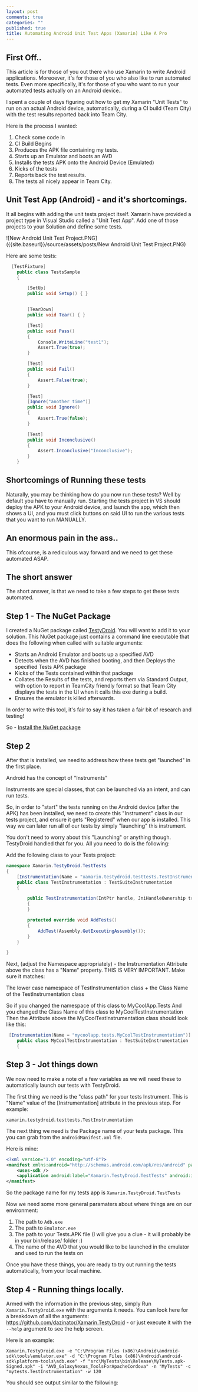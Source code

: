 ```yaml
---
layout: post
comments: true
categories: ""
published: true
title: Automating Android Unit Test Apps (Xamarin) Like A Pro
---
```


## First Off..
This article is for those of you out there who use Xamarin to write Android applications. Moreoever, it's for those of you who also like to run automated tests. Even more specifically, it's for those of you who want to run your automated tests actually on an Android device..

I spent a couple of days figuring out how to get my Xamarin "Unit Tests" to run on an actual Android device, automatically, during a CI build (Team City) with the test results reported back into Team City.

Here is the process I wanted:

1. Check some code in
2. CI Build Begins
3. Produces the APK file containing my tests.
4. Starts up an Emulator and boots an AVD
5. Installs the tests APK onto the Android Device (Emulated)
6. Kicks of the tests
7. Reports back the test results.
8. The tests all nicely appear in Team City.


## Unit Test App (Android) - and it's shortcomings.
It all begins with adding the unit tests project itself.
Xamarin have provided a project type in Visual Studio called a "Unit Test App". Add one of those projects to your Solution and define some tests. 

![New Android Unit Test Project.PNG]({{site.baseurl}}/source/assets/posts/New Android Unit Test Project.PNG)

Here are some tests:

```csharp
  [TestFixture]
    public class TestsSample
    {

        [SetUp]
        public void Setup() { }


        [TearDown]
        public void Tear() { }

        [Test]
        public void Pass()
        {
            Console.WriteLine("test1");
            Assert.True(true);
        }

        [Test]
        public void Fail()
        {
            Assert.False(true);
        }

        [Test]
        [Ignore("another time")]
        public void Ignore()
        {
            Assert.True(false);
        }

        [Test]
        public void Inconclusive()
        {
            Assert.Inconclusive("Inconclusive");
        }
    }

```

## Shortcomings of Running these tests

Naturally, you may be thinking how do you now run these tests? Well by default you have to manually run. Starting the tests project in VS should deploy the APK to your Android device, and launch the app, which then shows a UI, and you must click buttons on said UI to run the various tests that you want to run MANUALLY.


## An enormous pain in the ass..

This ofcourse, is a rediculous way forward and we need to get these automated ASAP.

## The short answer

The short answer, is that we need to take a few steps to get these tests automated.

## Step 1 - The NuGet Package

I created a NuGet package called [TestyDroid](https://www.nuget.org/packages/Xamarin.TestyDroid/). You will want to add it to your solution. This NuGet package just contains a command line executable that does the following when called with suitable arguments:

- Starts an Android Emulator and boots up a specified AVD 
- Detects when the AVD has finished booting, and then Deploys the specified Tests APK package
- Kicks of the Tests contained within that package
- Collates the Results of the tests, and reports them via Standard Output, with option to report in TeamCity friendly format so that Team City displays the tests in the UI when it calls this exe during a build.
- Ensures the emulator is killed afterwards.

In order to write this tool, it's fair to say it has taken a fair bit of research and testing!

So - [Install the NuGet package](https://www.nuget.org/packages/Xamarin.TestyDroid/)

## Step 2

After that is installed, we need to address how these tests get "launched" in the first place.

Android has the concept of "Instruments"

Instruments are special classes, that can be launched via an intent, and can run tests.

So, in order to "start" the tests running on the Android device (after the APK) has been installed, we need to create this "Instrument" class in our tests project, and ensure it gets "Registered" when our app is installed. This way we can later run all of our tests by simply "launching" this instrument. 

You don't need to worry about this "Launching" or anything though. TestyDroid handled that for you. All you need to do is the following:

Add the following class to your Tests project:

```csharp
namespace Xamarin.TestyDroid.TestTests
{
    [Instrumentation(Name = "xamarin.testydroid.testtests.TestInstrumentation")]
    public class TestInstrumentation : TestSuiteInstrumentation
    {   

        public TestInstrumentation(IntPtr handle, JniHandleOwnership transfer) : base(handle, transfer)
        {
        }

        protected override void AddTests()
        {
            AddTest(Assembly.GetExecutingAssembly());
        }
    }

}

```

Next, (adjust the Namespace appropriately) - the Instrumentation Attribute above the class has a "Name" property. THIS IS VERY IMPORTANT. Make sure it matches:

The lower case namespace of TestInstrumentation class + the Class Name of the TestInstrumentation class

So if you changed the namespace of this class to MyCoolApp.Tests
And you changed the Class Name of this class to MyCoolTestInstrumentation
Then the Attribute above the MyCoolTestInstrumentation class should look like this:

```csharp
 [Instrumentation(Name = "mycoolapp.tests.MyCoolTestInstrumentation")]
    public class MyCoolTestInstrumentation : TestSuiteInstrumentation
    {   
```


## Step 3 - Jot things down

We now need to make a note of a few variables as we will need these to automatically launch our tests with TestyDroid.

The first thing we need is the "class path" for your tests Instrument. This is "Name" value of the [Instrumentation] attribute in the previous step. For example: 

`xamarin.testydroid.testtests.TestInstrumentation`

The next thing we need is the Package name of your tests package. This you can grab from the `AndroidManifest.xml` file.

Here is mine:

```xml
<?xml version="1.0" encoding="utf-8"?>
<manifest xmlns:android="http://schemas.android.com/apk/res/android" package="Xamarin.TestyDroid.TestTests" android:versionCode="1" android:versionName="1.0">
	<uses-sdk />
	<application android:label="Xamarin.TestyDroid.TestTests" android:icon="@drawable/Icon"></application>
</manifest>
```

So the package name for my tests app is `Xamarin.TestyDroid.TestTests`

Now we need some more general paramaters about where things are on our environment:

1. The path to `Adb.exe`
2. The path to `Emulator.exe`
3. The path to your Tests.APK file (I will give you a clue - it will probably be in your bin/release/ folder :)
4. The name of the AVD that you would like to be launched in the emulator and used to run the tests on

Once you have these things, you are ready to try out running the tests automatically, from your local machine.

## Step 4 - Running things locally.

Armed with the information in the previous step, simply Run `Xamarin.TestyDroid.exe` with the arguments it needs. You can look here for a breakdown of all the arguments: https://github.com/dazinator/Xamarin.TestyDroid - or just execute it with the `--help` argument to see the help screen.

Here is an example:

```
Xamarin.TestyDroid.exe -e "C:\Program Files (x86)\Android\android-sdk\tools\emulator.exe" -d "C:\Program Files (x86)\Android\android-sdk\platform-tools\adb.exe" -f "src\MyTests\bin\Release\MyTests.apk-Signed.apk" -i "AVD_GalaxyNexus_ToolsForApacheCordova" -n "MyTests" -c "mytests.TestInstrumentation" -w 120
```

You should see output similar to the following:












